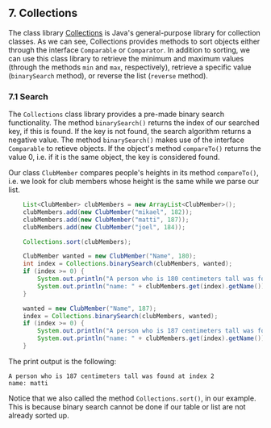 ## 7. Collections

The class library [Collections](http://java.sun.com/javase/8/docs/api/java/util/Collections.html) is Java's general-purpose library for collection classes. As we can see, Collections provides methods to sort objects either through the interface `Comparable` or `Comparator`. In addition to sorting, we can use this class library to retrieve the minimum and maximum values (through the methods `min` and `max`, respectively), retrieve a specific value (`binarySearch` method), or reverse the list (`reverse` method).

### 7.1 Search

The `Collections` class library provides a pre-made binary search functionality. The method `binarySearch()` returns the index of our searched key, if this is found. If the key is not found, the search algorithm returns a negative value. The method `binarySearch()` makes use of the interface `Comparable` to retieve objects. If the object's method `compareTo()` returns the value 0, i.e. if it is the same object, the key is considered found.

Our class `ClubMember` compares people's heights in its method `compareTo()`, i.e. we look for club members whose height is the same while we parse our list.

```java
    List<ClubMember> clubMembers = new ArrayList<ClubMember>();
    clubMembers.add(new ClubMember("mikael", 182));
    clubMembers.add(new ClubMember("matti", 187));
    clubMembers.add(new ClubMember("joel", 184));

    Collections.sort(clubMembers);

    ClubMember wanted = new ClubMember("Name", 180);
    int index = Collections.binarySearch(clubMembers, wanted);
    if (index >= 0) {
        System.out.println("A person who is 180 centimeters tall was found at index " + index);
        System.out.println("name: " + clubMembers.get(index).getName());
    }

    wanted = new ClubMember("Name", 187);
    index = Collections.binarySearch(clubMembers, wanted);
    if (index >= 0) {
        System.out.println("A person who is 187 centimeters tall was found at index " + index);
        System.out.println("name: " + clubMembers.get(index).getName());
    }
```

The print output is the following:

```output
A person who is 187 centimeters tall was found at index 2
name: matti
```

Notice that we also called the method `Collections.sort()`, in our example. This is because binary search cannot be done if our table or list are not already sorted up.

